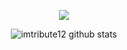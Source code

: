 <p align="center">
  <a href="https://github.com/imtribute12/github-readme-stats">
    <img align="center" src="https://github-readme-stats.vercel.app/api?username=imtribute12&theme=gotham"  />
  </a>
 </p>
<p align="center">
  <a>
    <img alt="imtribute12 github stats" src="https://github-readme-stats.vercel.app/api/top-langs/?username=imtribute12&theme=gotham" />
  </a>
</p>
  
